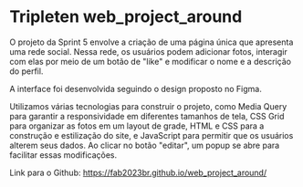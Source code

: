 # Tripleten web_project_around


O projeto da Sprint 5 envolve a criação de uma página única que apresenta uma rede social. Nessa rede, os usuários podem adicionar fotos, interagir com elas por meio de um botão de "like" e modificar o nome e a descrição do perfil.

A interface foi desenvolvida seguindo o design proposto no Figma.

Utilizamos várias tecnologias para construir o projeto, como Media Query para garantir a responsividade em diferentes tamanhos de tela, CSS Grid para organizar as fotos em um layout de grade, HTML e CSS para a construção e estilização do site, e JavaScript para permitir que os usuários alterem seus dados. Ao clicar no botão "editar", um popup se abre para facilitar essas modificações.

Link para o Github: https://fab2023br.github.io/web_project_around/

